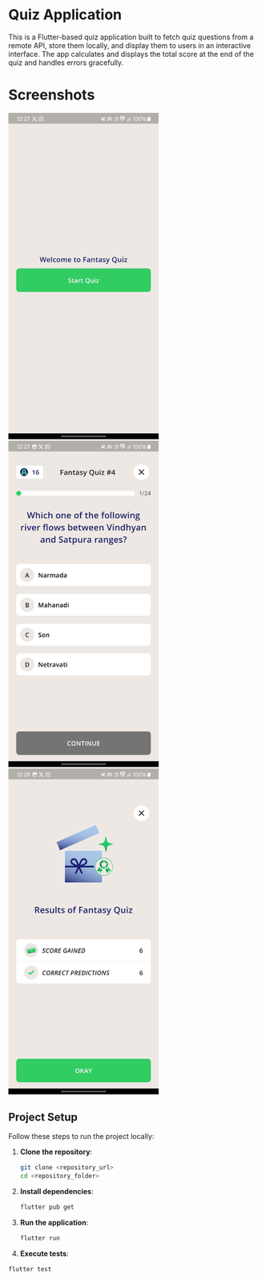 # Quiz Application

This is a Flutter-based quiz application built to fetch quiz questions from a remote API,
store them locally, and display them to users in an interactive interface. The app calculates and
displays the total score at the end of the quiz and handles errors gracefully.

# Screenshots

<div>
   <img src="github_assets/home.jpg" alt="Register Complaint" width="300">
   <img src="github_assets/quiz.jpg" alt="Register Complaint" width="300">
   <img src="github_assets/complete.jpg" alt="Register Complaint" width="300">
</div>

## Project Setup
Follow these steps to run the project locally:

1. **Clone the repository**:

   ```bash
   git clone <repository_url>
   cd <repository_folder>

2. **Install dependencies**:

   ```bash
   flutter pub get

3. **Run the application**:

   ```bash
   flutter run

4.  **Execute tests**:

   ```bash
   flutter test
